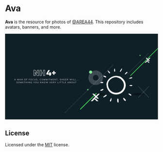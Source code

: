 # Ava

**Ava** is the resource for photos of [@AREA44](https://github.com/AREA44). This repository includes avatars, banners, and more.

![banner](main/header/NH4Plus.png)

## License

Licensed under the [MIT](LICENSE) license.
